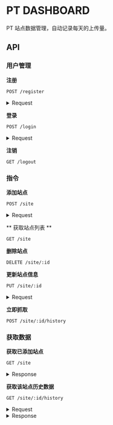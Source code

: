 # PT DASHBOARD

PT 站点数据管理，自动记录每天的上传量。

## API

### 用户管理

**注册**

`POST /register`

<details><summary>Request</summary>

| key      | type   |
| -------- | ------ |
| username | string |
| password | string |

</details>

**登录**

`POST /login`

<details><summary>Request</summary>

| key      | type   |
| -------- | ------ |
| username | string |
| password | string |

</details>

**注销**

`GET /logout`

### 指令

**添加站点**

`POST /site`

<details><summary>Request</summary>

| key      | type                 |
| -------- | -------------------- |
| type     | 'ourbits' \| 'mteam' |
| username | string               |
| password | string               |
| otp      | string               |
| rule     | string               |

</details>

** 获取站点列表 **

`GET /site`

**删除站点**

`DELETE /site/:id`

**更新站点信息**

`PUT /site/:id`

<details><summary>Request</summary>

| key      | type               |
| -------- | ------------------ |
| type     | 'cookie' \| 'rule' |
| username | string             |
| password | string             |
| otp      | string             |
| rule     | string             |

`type`为`cookie`时，可以传所有参数，否则参数只能是`rule`

</details>

**立即抓取**

`POST /site/:id/history`

### 获取数据

**获取已添加站点**

`GET /site`

<details><summary>Response</summary>

| key          | type   |
| ------------ | ------ |
| siteID       | string |
| siteUsername | string |
| upload       | string |
| lastRecord   | Record |

</details>

**获取该站点历史数据**

`GET /site/:id/history`

<details><summary>Request</summary>

| key   | type   |
| ----- | ------ |
| page  | number |
| limit | number |

</details>

<details><summary>Response</summary>

| key     | type     |
| ------- | -------- |
| total   | number   |
| records | Record[] |

</details>

